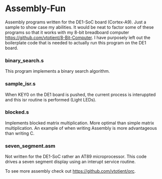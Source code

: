 # Assembly-Fun

Assembly programs written for the DE1-SoC board (Cortex-A9). Just a sample to show case my abilities. It would be neat to factor some of these programs so that it works with my 8-bit breadboard computer https://github.com/vtotient/8-Bit-Computer.
I have purposely left out the boilerplate code that is needed to actually run this program on the DE1 board. 

### binary_search.s
This program implements a binary search algorithm.

### sample_isr.s
When KEY0 on the DE1 board is pushed, the current process is interuppted and this isr routine is performed (Light LEDs).

### blocked.s
Implements blocked matrix multiplication. More optimal than simple matrix multiplication. An example of when writing Assembly 
is more advantageous than writing C.

### seven_segment.asm
Not written for the DE1-SoC rather an AT89 microprocessor. This code drives a seven segment display using an interupt service routine. 

To see more assembly check out https://github.com/vtotient/orc.
